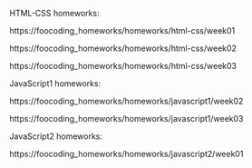 HTML-CSS homeworks:

https://foocoding_homeworks/homeworks/html-css/week01

https://foocoding_homeworks/homeworks/html-css/week02

https://foocoding_homeworks/homeworks/html-css/week03

JavaScript1 homeworks:

https://foocoding_homeworks/homeworks/javascript1/week02

https://foocoding_homeworks/homeworks/javascript1/week03

JavaScript2 homeworks:

https://foocoding_homeworks/homeworks/javascript2/week01
